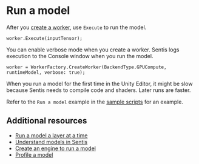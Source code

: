 # Run a model

After you [create a worker](create-an-engine.md), use `Execute` to run the model.

```
worker.Execute(inputTensor);
```

You can enable verbose mode when you create a worker. Sentis logs execution to the Console window when you run the model.
```
worker = WorkerFactory.CreateWorker(BackendType.GPUCompute, runtimeModel, verbose: true);
```

When you run a model for the first time in the Unity Editor, it might be slow because Sentis needs to compile code and shaders. Later runs are faster.

Refer to the `Run a model` example in the [sample scripts](package-samples.md) for an example.

## Additional resources

- [Run a model a layer at a time](run-a-model-a-layer-at-a-time.md)
- [Understand models in Sentis](models-concept.md)
- [Create an engine to run a model](create-an-engine.md)
- [Profile a model](profile-a-model.md)
